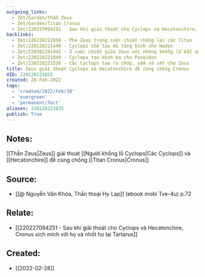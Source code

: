 ```yaml
---
outgoing_links:
  - Zet/Garden/Thần Zeus
  - Zet/Garden/Titan Cronus
  - Zet/220227094251 - Sau khi giải thoát cho Cyclops và Hecatonchire, Cronus xích mích với họ và nhốt họ lại Tartarus
backlinks:
  - Zet/220228222058 - Phe Zeus trong cuộc chiến chống lại các Titan
  - Zet/220228221440 - Cyclops chế tạo mũ tàng hình cho Hades
  - Zet/220302201942 - 3 cuộc chiến giữa Zeus với những khổng lồ bắt nguồn từ tác động của Gaia
  - Zet/220228221849 - Cyclops tạo đinh ba cho Poseidon
  - Zet/220228221526 - Các Cyclops tạo ra chớp, sấm và sét cho Zeus
title: Zeus giải thoát Cyclops và Hecatonchire để cùng chống Cronus
UID: 220228221025
created: 28-Feb-2022
tags:
  - 'created/2022/Feb/28'
  - 'evergreen'
  - 'permanent/fact'
aliases: 220228221025
publish: True
---
```

## Notes:
[[Thần Zeus|Zeus]] giải thoát [[Người khổng lồ Cyclops|Các Cyclops]] và [[Hecatonchire]] để cùng chống [[Titan Cronus|Cronus]]

## Source:
- [[@ Nguyễn Văn Khỏa, Thần thoại Hy Lạp]] (ebook mobi Tve-4u) p.72

## Relate:
- [[220227094251 - Sau khi giải thoát cho Cyclops và Hecatonchire, Cronus xích mích với họ và nhốt họ lại Tartarus]]
## Created:
- [[2022-02-28]]

